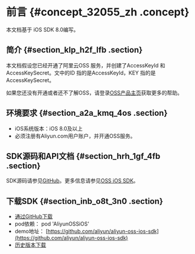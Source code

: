 # 前言 {#concept_32055_zh .concept}

本文档基于 iOS SDK 8.0编写。

## 简介 {#section_klp_h2f_lfb .section}

本文档假设您已经开通了阿里云OSS 服务，并创建了AccessKeyId 和AccessKeySecret。文中的ID 指的是AccessKeyId，KEY 指的是AccessKeySecret。

如果您还没有开通或者还不了解OSS，请登录[OSS产品主页](http://www.aliyun.com/product/oss)获取更多的帮助。

## 环境要求 {#section_a2a_kmq_4os .section}

-   iOS系统版本：iOS 8.0及以上
-   必须注册有Aliyun.com用户账户，并开通OSS服务。

## SDK源码和API文档 {#section_hrh_1gf_4fb .section}

SDK源码请参见[GitHub](https://github.com/aliyun/aliyun-oss-ios-sdk)。更多信息请参见[OSS iOS SDK](https://github.com/aliyun/aliyun-oss-ios-sdk/blob/master/README.md)。

## 下载SDK {#section_inb_o8t_3n0 .section}

-   [通过GitHub下载](https://github.com/aliyun/aliyun-oss-ios-sdk)
-   pod依赖： pod 'AliyunOSSiOS'
-   demo地址： [https://github.com/aliyun/aliyun-oss-ios-sdk](https://github.com/aliyun/aliyun-oss-ios-sdk)
-   [历史版本下载](cn.zh-CN/.md#)


